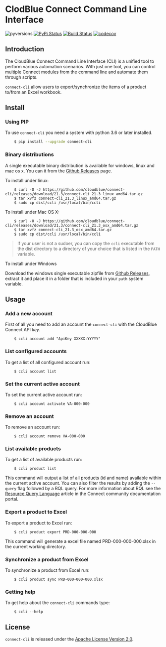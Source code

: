 # ClodBlue Connect Command Line Interface

![pyversions](https://img.shields.io/pypi/pyversions/connect-cli.svg) [![PyPi Status](https://img.shields.io/pypi/v/connect-cli.svg)](https://pypi.org/project/connect-cli/) [![Build Status](https://travis-ci.org/cloudblue/connect-cli.svg?branch=master)](https://travis-ci.org/cloudblue/connect-cli) [![codecov](https://codecov.io/gh/cloudblue/connect-cli/branch/master/graph/badge.svg)](https://codecov.io/gh/cloudblue/connect-cli)


## Introduction

The CloudBlue Connect Command Line Interface (CLI) is a unified tool to perform various automation scenarios. With just one tool, you can control multiple Connect modules from the command line and automate them through scripts.

`connect-cli` allow users to export/synchronize the items of a product to/from an Excel workbook.


## Install

### Using PIP

To use `connect-cli` you need a system with python 3.6 or later installed.

```sh
    $ pip install --upgrade connect-cli
```    

### Binary distributions

A single executable binary distribution is available for windows, linux and mac os x.
You can it from the [Github Releases](https://github.com/cloudblue/connect-cli/releases) page.

To install under linux:

```
    $ curl -O -J https://github.com/cloudblue/connect-cli/releases/download/21.3/connect-cli_21.3_linux_amd64.tar.gz
    $ tar xvfz connect-cli_21.3_linux_amd64.tar.gz
    $ sudo cp dist/ccli /usr/local/bin/ccli
```

To install under Mac OS X:

```
    $ curl -O -J https://github.com/cloudblue/connect-cli/releases/download/21.3/connect-cli_21.3_osx_amd64.tar.gz
    $ tar xvfz connect-cli_21.3_osx_amd64.tar.gz
    $ sudo cp dist/ccli /usr/local/bin/ccli
```

> If your user is not a sudoer, you can copy the `ccli` executable from the dist directory to a directory of your choice
> that is listed in the `PATH` variable.


To install under Windows

Download the windows single executable zipfile from [Github Releases](https://github.com/cloudblue/connect-cli/releases/download/21.3/connect-cli_21.3_windows_amd64.tar.gz), extract it and place it in a folder that is included in your `path` system variable.


## Usage

### Add a new account

First of all you need to add an account the `connect-cli` with the CloudBlue Connect API *key*.

```
    $ ccli account add "ApiKey XXXXX:YYYYY"
```

### List configured accounts

To get a list of all configured account run:

```
    $ ccli account list
```


### Set the current active account

To set the current active account run:

```
    $ ccli account activate VA-000-000
```

### Remove an account

To remove an account run:

```
    $ ccli account remove VA-000-000
```

### List available products

To get a list of available products run:

```
    $ ccli product list
```

This command will output a list of all products (id and name) available within the current active account.
You can also filter the results by adding the ``--query`` flag followed by a RQL query.
For more information about RQL see the [Resource Query Language](https://connect.cloudblue.com/community/api/rql/)
article in the Connect community documentation portal.


### Export a product to Excel

To export a product to Excel run:

```
    $ ccli product export PRD-000-000-000
```

This command will generate a excel file named PRD-000-000-000.xlsx in the current working directory.


### Synchronize a product from Excel

To synchronize a product from Excel run:

```
    $ ccli product sync PRD-000-000-000.xlsx
```


### Getting help

To get help about the `connect-cli` commands type:

```
    $ ccli --help
```

## License

`connect-cli` is released under the [Apache License Version 2.0](https://www.apache.org/licenses/LICENSE-2.0).
